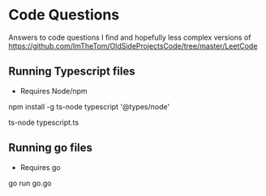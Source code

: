 # Code Questions
Answers to code questions I find and hopefully less complex versions of https://github.com/ImTheTom/OldSideProjectsCode/tree/master/LeetCode

## Running Typescript files

 * Requires Node/npm

npm install -g ts-node typescript '@types/node'

ts-node typescript.ts

## Running go files

* Requires go

go run go.go
